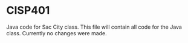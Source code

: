 # CISP401
Java code for Sac City class.
This file will contain all code for the Java class. Currently no changes were made.
